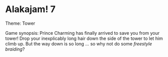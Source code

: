 # Alakajam! 7

Theme: Tower

Game synopsis: Prince Charming has finally arrived to save you from your tower! Drop your inexplicably long hair down the side of the tower to let him climb up. But the way down is so long … so why not do some *freestyle braiding*?
